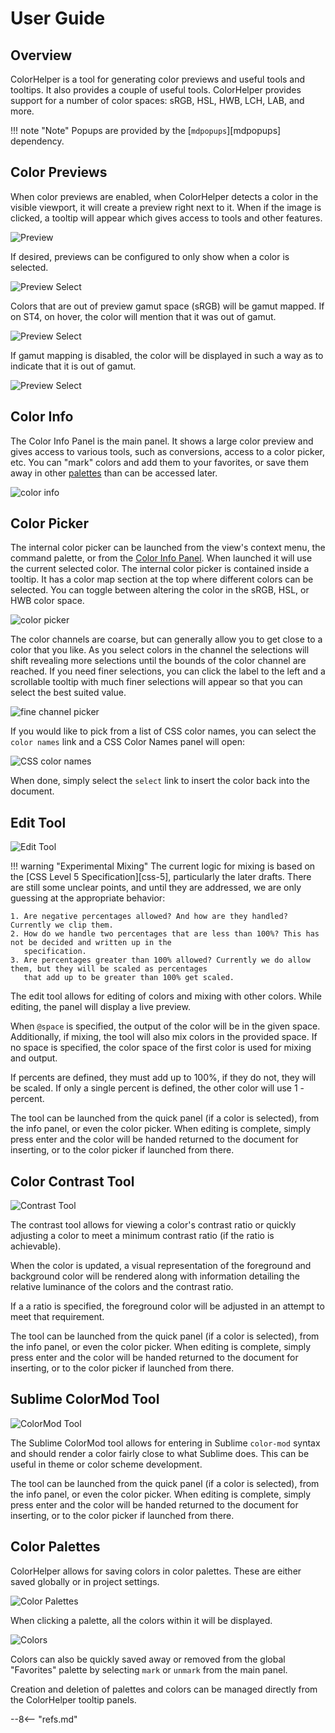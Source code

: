 # User Guide

## Overview

ColorHelper is a tool for generating color previews and useful tools and tooltips. It also provides a couple of useful
tools. ColorHelper provides support for a number of color spaces: sRGB, HSL, HWB, LCH, LAB, and more.

!!! note "Note"
    Popups are provided by the [`mdpopups`][mdpopups] dependency.

## Color Previews

When color previews are enabled, when ColorHelper detects a color in the visible viewport, it will create a preview
right next to it. When if the image is clicked, a tooltip will appear which gives access to tools and other features.

![Preview](images/example.png)

If desired, previews can be configured to only show when a color is selected.

![Preview Select](images/preview_select.png)

Colors that are out of preview gamut space (sRGB) will be gamut mapped. If on ST4, on hover, the color will mention that
it was out of gamut.

![Preview Select](images/gamut_mapped.png)

If gamut mapping is disabled, the color will be displayed in such a way as to indicate that it is out of gamut.

![Preview Select](images/out_of_gamut.png)

## Color Info

The Color Info Panel is the main panel. It shows a large color preview and gives access to various tools, such as
conversions, access to a color picker, etc. You can "mark" colors and add them to your favorites, or save them away
in other [palettes](#palette-panel) than can be accessed later.

![color info](images/color_info.png)

## Color Picker

The internal color picker can be launched from the view's context menu, the command palette, or from the
[Color Info Panel](#color_info).  When launched it will use the current selected color. The internal color picker is
contained inside a tooltip.  It has a color map section at the top where different colors can be selected. You can
toggle between altering the color in the sRGB, HSL, or HWB color space.

![color picker](images/color_picker.png)

The color channels are coarse, but can generally allow you to get close to a color that you like.  As you select colors
in the channel the selections will shift revealing more selections until the bounds of the color channel are reached. If
you need finer selections, you can click the label to the left and a scrollable tooltip with much finer selections will
appear so that you can select the best suited value.

![fine channel picker](images/fine_channel_picker.png)

If you would like to pick from a list of CSS color names, you can select the `color names` link and a CSS Color Names
panel will open:

![CSS color names](images/css_color_name_panel.png)

When done, simply select the `select` link to insert the color back into the document.

## Edit Tool

![Edit Tool](images/edit_tool.gif)

!!! warning "Experimental Mixing"
    The current logic for mixing is based on the [CSS Level 5 Specification][css-5], particularly the later drafts.
    There are still some unclear points, and until they are addressed, we are only guessing at the appropriate behavior:

    1. Are negative percentages allowed? And how are they handled? Currently we clip them.
    2. How do we handle two percentages that are less than 100%? This has not be decided and written up in the
       specification.
    3. Are percentages greater than 100% allowed? Currently we do allow them, but they will be scaled as percentages
       that add up to be greater than 100% get scaled.

The edit tool allows for editing of colors and mixing with other colors. While editing, the panel will display a live
preview.

When `@space` is specified, the output of the color will be in the given space. Additionally, if mixing, the tool will
also mix colors in the provided space. If no space is specified, the color space of the first color is used for mixing
and output.

If percents are defined, they must add up to 100%, if they do not, they will be scaled. If only a single percent is
defined, the other color will use 1 - percent.

The tool can be launched from the quick panel (if a color is selected), from the info panel, or even the color picker.
When editing is complete, simply press enter and the color will be handed returned to the document for inserting, or
to the color picker if launched from there.

## Color Contrast Tool

![Contrast Tool](images/contrast_tool.gif)

The contrast tool allows for viewing a color's contrast ratio or quickly adjusting a color to meet a minimum contrast
ratio (if the ratio is achievable).

When the color is updated, a visual representation of the foreground and background color will be rendered along with
information detailing the relative luminance of the colors and the contrast ratio.

If a a ratio is specified, the foreground color will be adjusted in an attempt to meet that requirement.

The tool can be launched from the quick panel (if a color is selected), from the info panel, or even the color picker.
When editing is complete, simply press enter and the color will be handed returned to the document for inserting, or
to the color picker if launched from there.


## Sublime ColorMod Tool

![ColorMod Tool](images/colormod_tool.gif)

The Sublime ColorMod tool allows for entering in Sublime `color-mod` syntax and should render a color fairly close to
what Sublime does. This can be useful in theme or color scheme development.

The tool can be launched from the quick panel (if a color is selected), from the info panel, or even the color picker.
When editing is complete, simply press enter and the color will be handed returned to the document for inserting, or
to the color picker if launched from there.

## Color Palettes

ColorHelper allows for saving colors in color palettes. These are either saved globally or in project settings. 

![Color Palettes](images/color_palettes.png)

When clicking a palette, all the colors within it will be displayed.

![Colors](images/colors.png)

Colors can also be quickly saved away or removed from the global "Favorites" palette by selecting `mark` or `unmark`
from the main panel.

Creation and deletion of palettes and colors can be managed directly from the ColorHelper tooltip panels.

--8<-- "refs.md"

